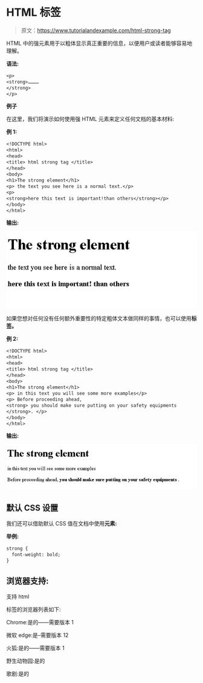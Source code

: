 # HTML **标签**

> 原文：<https://www.tutorialandexample.com/html-strong-tag>

HTML 中的强元素用于以粗体显示真正重要的信息，以便用户或读者能够容易地理解。

**语法:**

```
<p>
<strong>…………
</strong>
</p> 
```

**例子**

在这里，我们将演示如何使用强 HTML 元素来定义任何文档的基本材料:

**例 1:**

```
<!DOCTYPE html>
<html>
<head>
<title> html strong tag </title>
</head>
<body>
<h1>The strong element</h1>
<p> the text you see here is a normal text.</p>
<p>
<strong>here this text is important!than others</strong></p>
</body>
</html> 
```

**输出:**

![HTML Strong Tag](img/ba7ec4696ba4d9613c0e00b90383be2d.png)

如果您想对任何没有任何额外重要性的特定粗体文本做同样的事情，也可以使用**标签。**

**例 2:**

```
<!DOCTYPE html>
<html>
<head>
<title> html strong tag </title>
</head>
<body>
<h1>The strong element</h1>
<p> in this text you will see some more examples</p>
<p> Before proceeding ahead, 
<strong> you should make sure putting on your safety equipments </strong>. </p>
</body>
</html> 
```

**输出:**

![HTML Strong Tag](img/59a451da81ac0fe1012f11489fa2bb46.png)

## 默认 CSS 设置

我们还可以借助默认 CSS 值在文档中使用**元素:**

**举例:**

```
strong {
  font-weight: bold;
}
```

## 浏览器支持:

支持 html

标签的浏览器列表如下:

Chrome:是的——需要版本 1

微软 edge:是–需要版本 12

火狐:是的——需要版本 1

野生动物园:是的

歌剧:是的